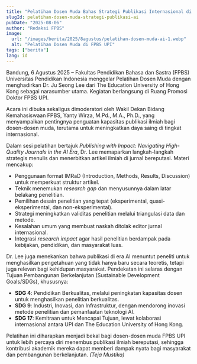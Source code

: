 ```yaml
---
title: "Pelatihan Dosen Muda Bahas Strategi Publikasi Internasional di Era AI"
slugId: pelatihan-dosen-muda-strategi-publikasi-ai
pubDate: "2025-08-06"
author: "Redaksi FPBS"
image:
  url: "/images/berita/2025/8agustus/pelatihan-dosen-muda-ai-1.webp"
  alt: "Pelatihan Dosen Muda di FPBS UPI"
tags: ["berita"]
lang: id
---
```


Bandung, 6 Agustus 2025 – Fakultas Pendidikan Bahasa dan Sastra (FPBS) Universitas Pendidikan Indonesia menggelar Pelatihan Dosen Muda dengan menghadirkan Dr. Ju Seong Lee dari The Education University of Hong Kong sebagai narasumber utama. Kegiatan berlangsung di Ruang Promosi Doktor FPBS UPI.

Acara ini dibuka sekaligus dimoderatori oleh Wakil Dekan Bidang Kemahasiswaan FPBS, Yanty Wirza, M.Pd., M.A., Ph.D., yang menyampaikan pentingnya penguatan kapasitas publikasi ilmiah bagi dosen-dosen muda, terutama untuk meningkatkan daya saing di tingkat internasional.

Dalam sesi pelatihan bertajuk *Publishing with Impact: Navigating High-Quality Journals in the AI Era*, Dr. Lee memaparkan langkah-langkah strategis menulis dan menerbitkan artikel ilmiah di jurnal bereputasi. Materi mencakup:

- Penggunaan format IMRaD (Introduction, Methods, Results, Discussion) untuk memperkuat struktur artikel.
- Teknik menemukan *research gap* dan menyusunnya dalam latar belakang penelitian.
- Pemilihan desain penelitian yang tepat (eksperimental, quasi-eksperimental, dan non-eksperimental).
- Strategi meningkatkan validitas penelitian melalui triangulasi data dan metode.
- Kesalahan umum yang membuat naskah ditolak editor jurnal internasional.
- Integrasi *research impact* agar hasil penelitian berdampak pada kebijakan, pendidikan, dan masyarakat luas.

Dr. Lee juga menekankan bahwa publikasi di era AI menuntut peneliti untuk menghasilkan pengetahuan yang tidak hanya baru secara teoretis, tetapi juga relevan bagi kehidupan masyarakat. Pendekatan ini selaras dengan Tujuan Pembangunan Berkelanjutan (Sustainable Development Goals/SDGs), khususnya:  
- **SDG 4**: Pendidikan Berkualitas, melalui peningkatan kapasitas dosen untuk menghasilkan penelitian berkualitas.  
- **SDG 9**: Industri, Inovasi, dan Infrastruktur, dengan mendorong inovasi metode penelitian dan pemanfaatan teknologi AI.  
- **SDG 17**: Kemitraan untuk Mencapai Tujuan, lewat kolaborasi internasional antara UPI dan The Education University of Hong Kong.  

Pelatihan ini diharapkan menjadi bekal bagi dosen-dosen muda FPBS UPI untuk lebih percaya diri menembus publikasi ilmiah bereputasi, sehingga kontribusi akademik mereka dapat memberi dampak nyata bagi masyarakat dan pembangunan berkelanjutan. *(Teja Mustika)*
